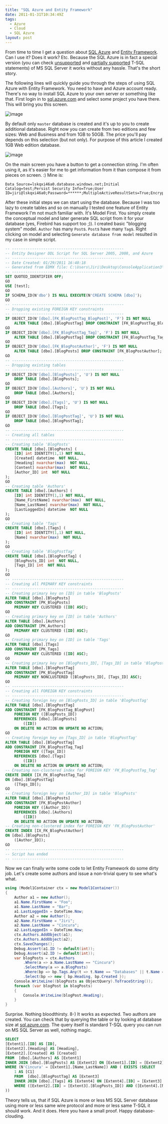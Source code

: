 ```yaml
---
title: "SQL Azure and Entity Framework"
date: 2011-01-31T10:34:49Z
tags:
  - Azure
  - Cloud
  - SQL Azure
layout: post
---
```

From time to time I get a question about [SQL Azure][1] and [Entity Framework][2]. Can I use it? Does it work? Etc. Because the SQL Azure is in fact a special version (you can check [unsupported][3] and [partially supported][4] T-SQL statements) of MS SQL Server it works without any hassle. That's the short story.

The following lines will quickly guide you through the steps of using SQL Azure with Entity Framework. You need to have and Azure account ready. There's no way to install SQL Azure to your own server or something like that. First login in to [sql.azure.com][5] and select some project you have there. This will bring you this screen.

![image](/i/232236/azure_ef_1.png)

By default only `master` database is created and it's up to you to create additional database. Right now you can create from two editions and few sizes: Web and Business and from 1GB to 50GB. The price you'll pay depends on this selection (but not only). For purpose of this article I created 1GB Web edition database.

![image](/i/232236/azure_ef_2.png)

On the main screen you have a button to get a connection string. I'm often using it, as it's easier for me to get information from it than compose it from pieces on screen. :) Mine is:

```text
Data Source=lskqxi46a0.database.windows.net;Initial Catalog=test;Persist Security Info=True;User ID=jiri@lskqxi46a0;Password=******;MultipleActiveResultSets=True;Encrypt=True
```

After these initial steps we can start using the database. Because I was too lazy to create tables and so on manually I tested one feature of Entity Framework I'm not much familiar with. It's Model First. You simply create the conceptual model and later generate SQL script from it for your database (yes, Firebird has support too ;)). I created basic "blogging system" model. `Author` has many `Post`s. `Post`s have many `Tag`s. Right clicking on model and selecting `Generate database from model` resulted in my case in simple script.

```sql
-- --------------------------------------------------
-- Entity Designer DDL Script for SQL Server 2005, 2008, and Azure
-- --------------------------------------------------
-- Date Created: 01/29/2011 16:40:18
-- Generated from EDMX file: C:\Users\Jiri\Desktop\ConsoleApplication3\ConsoleApplication3\Model1.edmx
-- --------------------------------------------------
SET QUOTED_IDENTIFIER OFF;
GO
USE [test];
GO
IF SCHEMA_ID(N'dbo') IS NULL EXECUTE(N'CREATE SCHEMA [dbo]');
GO
-- --------------------------------------------------
-- Dropping existing FOREIGN KEY constraints
-- --------------------------------------------------
IF OBJECT_ID(N'[dbo].[FK_BlogPostTag_BlogPost]', 'F') IS NOT NULL
    ALTER TABLE [dbo].[BlogPostTag] DROP CONSTRAINT [FK_BlogPostTag_BlogPost];
GO
IF OBJECT_ID(N'[dbo].[FK_BlogPostTag_Tag]', 'F') IS NOT NULL
    ALTER TABLE [dbo].[BlogPostTag] DROP CONSTRAINT [FK_BlogPostTag_Tag];
GO
IF OBJECT_ID(N'[dbo].[FK_BlogPostAuthor]', 'F') IS NOT NULL
    ALTER TABLE [dbo].[BlogPosts] DROP CONSTRAINT [FK_BlogPostAuthor];
GO
-- --------------------------------------------------
-- Dropping existing tables
-- --------------------------------------------------
IF OBJECT_ID(N'[dbo].[BlogPosts]', 'U') IS NOT NULL
    DROP TABLE [dbo].[BlogPosts];
GO
IF OBJECT_ID(N'[dbo].[Authors]', 'U') IS NOT NULL
    DROP TABLE [dbo].[Authors];
GO
IF OBJECT_ID(N'[dbo].[Tags]', 'U') IS NOT NULL
    DROP TABLE [dbo].[Tags];
GO
IF OBJECT_ID(N'[dbo].[BlogPostTag]', 'U') IS NOT NULL
    DROP TABLE [dbo].[BlogPostTag];
GO
-- --------------------------------------------------
-- Creating all tables
-- --------------------------------------------------
-- Creating table 'BlogPosts'
CREATE TABLE [dbo].[BlogPosts] (
    [ID] int IDENTITY(1,1) NOT NULL,
    [Created] datetime  NOT NULL,
    [Heading] nvarchar(max)  NOT NULL,
    [Content] nvarchar(max)  NOT NULL,
    [Author_ID] int  NOT NULL
);
GO
-- Creating table 'Authors'
CREATE TABLE [dbo].[Authors] (
    [ID] int IDENTITY(1,1) NOT NULL,
    [Name_FirstName] nvarchar(max)  NOT NULL,
    [Name_LastName] nvarchar(max)  NOT NULL,
    [LastLoggedIn] datetime  NOT NULL
);
GO
-- Creating table 'Tags'
CREATE TABLE [dbo].[Tags] (
    [ID] int IDENTITY(1,1) NOT NULL,
    [Name] nvarchar(max)  NOT NULL
);
GO
-- Creating table 'BlogPostTag'
CREATE TABLE [dbo].[BlogPostTag] (
    [BlogPosts_ID] int  NOT NULL,
    [Tags_ID] int  NOT NULL
);
GO
-- --------------------------------------------------
-- Creating all PRIMARY KEY constraints
-- --------------------------------------------------
-- Creating primary key on [ID] in table 'BlogPosts'
ALTER TABLE [dbo].[BlogPosts]
ADD CONSTRAINT [PK_BlogPosts]
    PRIMARY KEY CLUSTERED ([ID] ASC);
GO
-- Creating primary key on [ID] in table 'Authors'
ALTER TABLE [dbo].[Authors]
ADD CONSTRAINT [PK_Authors]
    PRIMARY KEY CLUSTERED ([ID] ASC);
GO
-- Creating primary key on [ID] in table 'Tags'
ALTER TABLE [dbo].[Tags]
ADD CONSTRAINT [PK_Tags]
    PRIMARY KEY CLUSTERED ([ID] ASC);
GO
-- Creating primary key on [BlogPosts_ID], [Tags_ID] in table 'BlogPostTag'
ALTER TABLE [dbo].[BlogPostTag]
ADD CONSTRAINT [PK_BlogPostTag]
    PRIMARY KEY NONCLUSTERED ([BlogPosts_ID], [Tags_ID] ASC);
GO
-- --------------------------------------------------
-- Creating all FOREIGN KEY constraints
-- --------------------------------------------------
-- Creating foreign key on [BlogPosts_ID] in table 'BlogPostTag'
ALTER TABLE [dbo].[BlogPostTag]
ADD CONSTRAINT [FK_BlogPostTag_BlogPost]
    FOREIGN KEY ([BlogPosts_ID])
    REFERENCES [dbo].[BlogPosts]
        ([ID])
    ON DELETE NO ACTION ON UPDATE NO ACTION;
GO
-- Creating foreign key on [Tags_ID] in table 'BlogPostTag'
ALTER TABLE [dbo].[BlogPostTag]
ADD CONSTRAINT [FK_BlogPostTag_Tag]
    FOREIGN KEY ([Tags_ID])
    REFERENCES [dbo].[Tags]
        ([ID])
    ON DELETE NO ACTION ON UPDATE NO ACTION;
-- Creating non-clustered index for FOREIGN KEY 'FK_BlogPostTag_Tag'
CREATE INDEX [IX_FK_BlogPostTag_Tag]
ON [dbo].[BlogPostTag]
    ([Tags_ID]);
GO
-- Creating foreign key on [Author_ID] in table 'BlogPosts'
ALTER TABLE [dbo].[BlogPosts]
ADD CONSTRAINT [FK_BlogPostAuthor]
    FOREIGN KEY ([Author_ID])
    REFERENCES [dbo].[Authors]
        ([ID])
    ON DELETE NO ACTION ON UPDATE NO ACTION;
-- Creating non-clustered index for FOREIGN KEY 'FK_BlogPostAuthor'
CREATE INDEX [IX_FK_BlogPostAuthor]
ON [dbo].[BlogPosts]
    ([Author_ID]);
GO
-- --------------------------------------------------
-- Script has ended
-- --------------------------------------------------
```

Now we can finally write some code to let Entity Framework do some dirty job. Let's create some authors and issue a non-trivial query to see what's what.

```csharp
using (Model1Container ctx = new Model1Container())
{
	Author a1 = new Author();
	a1.Name.FirstName = "Foo";
	a1.Name.LastName = "Bar";
	a1.LastLoggedIn = DateTime.Now;
	Author a2 = new Author();
	a2.Name.FirstName = "Jiri";
	a2.Name.LastName = "Cincura";
	a2.LastLoggedIn = DateTime.Now;
	ctx.Authors.AddObject(a1);
	ctx.Authors.AddObject(a2);
	ctx.SaveChanges();
	Debug.Assert(a1.ID != default(int));
	Debug.Assert(a2.ID != default(int));
	var blogPosts = ctx.Authors
		.Where(a => a.Name.LastName == "Cincura")
		.SelectMany(a => a.BlogPosts)
		.Where(bp => bp.Tags.Any(t => t.Name == "Databases" || t.Name == "Azure" || t.Name == "Cloud"))
		.Select(bp => new { bp.Heading, bp.Created });
	Console.WriteLine((blogPosts as ObjectQuery).ToTraceString());
	foreach (var blogPost in blogPosts)
	{
		Console.WriteLine(blogPost.Heading);
	}
}
```

Surprise. Nothing bloodthirsty. 8-) It works as expected. Two authors are created. You can check that by querying the table or by looking at database size at [sql.azure.com][6]. The query itself is standard T-SQL query you can run on MS SQL Server as well, nothing magic.

```sql
SELECT
[Extent1].[ID] AS [ID],
[Extent2].[Heading] AS [Heading],
[Extent2].[Created] AS [Created]
FROM  [dbo].[Authors] AS [Extent1]
INNER JOIN [dbo].[BlogPosts] AS [Extent2] ON [Extent1].[ID] = [Extent2].[Author_ID]
WHERE (N'Cincura' = [Extent1].[Name_LastName]) AND ( EXISTS (SELECT
	1 AS [C1]
	FROM  [dbo].[BlogPostTag] AS [Extent3]
	INNER JOIN [dbo].[Tags] AS [Extent4] ON [Extent4].[ID] = [Extent3].[Tags_ID]
	WHERE ([Extent2].[ID] = [Extent3].[BlogPosts_ID]) AND ([Extent4].[Name] IN (N'Databases',N'Azure',N'Cloud'))
))
```

Theory tells us, that if SQL Azure is more or less MS SQL Server database using more or less same wire protocol and more or less same T-SQL it should work. And it does. Here you have a small proof. Happy database-clouding.

[1]: http://www.microsoft.com/en-us/sqlazure/default.aspx
[2]: http://msdn.microsoft.com/en-us/library/bb399572.aspx
[3]: http://msdn.microsoft.com/en-us/library/ee336253.aspx
[4]: http://msdn.microsoft.com/en-us/library/ee336267.aspx
[5]: http://sql.azure.com
[6]: http://sql.azure.com